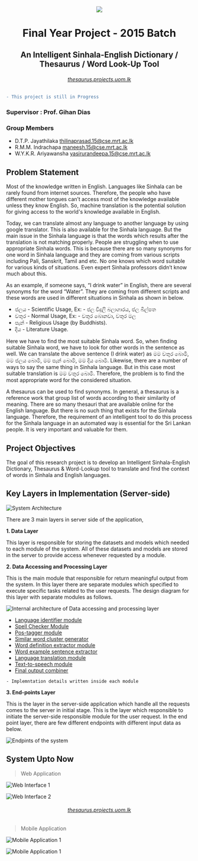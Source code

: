 
<h6 align="center"><img align="center" src="https://github.com/maneeshaindrachapa/FYP/blob/master/AngularClient/src/assets/img/main_logo.png?raw=true"><h6>
<h1 align="center">Final Year Project - 2015 Batch</h1>
<h2 align="center">An Intelligent Sinhala-English Dictionary / Thesaurus / Word Look-Up Tool</h2>

<h6 align="center"><a href="http://thesaurus.projects.uom.lk">thesaurus.projects.uom.lk</a></h6>

```diff
- This project is still in Progress
```

### Supervisor : Prof. Gihan Dias

### Group Members
  - D.T.P. Jayathilaka [thilinaprasad.15@cse.mrt.ac.lk](thilinaprasad.15@cse.mrt.ac.lk)
  - R.M.M. Indrachapa [maneesh.15@cse.mrt.ac.lk](maneesh.15@cse.mrt.ac.lk)
  - W.Y.K.R. Ariyawansha [yasirurandeepa.15@cse.mrt.ac.lk](yasirurandeepa.15@cse.mrt.ac.lk)

> 

## Problem Statement

Most of the knowledge written in English. Languages like Sinhala can be rarely found from internet sources. Therefore, the people who have different mother tongues can’t access most of the knowledge available unless they know English. So, machine translation is the potential solution for giving access to the world's knowledge available in English.

Today, we can translate almost any language to another language by using google translator. This is also available for the Sinhala language. But the main issue in the Sinhala language is that the words which results after the translation is not matching properly. People are struggling when to use appropriate Sinhala words. This is because there are so many synonyms for one word in Sinhala language and they are coming from various scripts including Pali, Sanskrit, Tamil and etc. No one knows which word suitable for various kinds of situations. Even expert Sinhala professors didn’t know much about this.

As an example, if someone says, “I drink water” in English, there are several synonyms for the word “Water”. They are coming from different scripts and these words are used in different situations in Sinhala as shown in below.

- ජලය - Scientific Usage, Ex: - ජල විදුලි බලාගාරය, ජල බිල්පත
- වතුර - Normal Usage, Ex: - වතුර බොනවා, වතුර මල
- පැන් - Religious Usage (by Buddhists).
- දිය - Literature Usage.

Here we have to find the most suitable Sinhala word. So, when finding suitable Sinhala word, we have to look for other words in the sentence as well. We can translate the above sentence (I drink water) as මම වතුර බොමි, මම ජලය බොමි, මම පැන් බොමි, මම දිය බොමි. Likewise, there are a number of ways to say the same thing in Sinhala language. But in this case most suitable translation is මම වතුර බොමි. Therefore, the problem is to find the most appropriate word for the considered situation.

A thesaurus can be used to find synonyms. In general, a thesaurus is a reference work that group list of words according to their similarity of meaning. There are so many thesauri that are available online for the English language. But there is no such thing that exists for the Sinhala language. Therefore, the requirement of an intelligent tool to do this process for the Sinhala language in an automated way is essential for the Sri Lankan people. It is very important and valuable for them.

## Project Objectives

The goal of this research project is to develop an Intelligent Sinhala-English Dictionary, Thesaurus & Word-Lookup tool to translate and find the context of words in Sinhala and English languages. 
 
## Key Layers in Implementation (Server-side) 

![System Architecture](https://github.com/maneeshaindrachapa/FYP/blob/master/WorkInProgress/Docs/images/FYP_Archi.png?raw=true)

There are 3 main layers in server side of the application,

**1. Data Layer**

This layer is responsible for storing the datasets and models which needed to each module of the system. All of these datasets and models are stored in the server to provide access whenever requested by a module.

**2. Data Accessing and Processing Layer**

This is the main module that responsible for return meaningful output from the system. In this layer there are separate modules which specified to execute specific tasks related to the user requests. The design diagram for this layer with separate modules as follows.

![Internal architecture of Data accessing and processing layer](https://github.com/maneeshaindrachapa/FYP/blob/master/WorkInProgress/Docs/images/System%20Diagram.png?raw=true)

 - [Language identifier module](https://github.com/maneeshaindrachapa/FYP/tree/master/PythonServer/fyp_server/modules/lang_identifier)
 - [Spell Checker Module](https://github.com/maneeshaindrachapa/FYP/tree/master/PythonServer/fyp_server/modules/spell_checker)
 - [Pos-tagger module](https://github.com/maneeshaindrachapa/FYP/tree/master/PythonServer/fyp_server/modules/main/sinhala/pos_tag)
 - [Similar word cluster generator](https://github.com/maneeshaindrachapa/FYP/tree/master/PythonServer/fyp_server/modules/main/sinhala/synonyms)
 - [Word definition extractor module](https://github.com/maneeshaindrachapa/FYP/tree/master/PythonServer/fyp_server/modules/main/sinhala/definitions)
 - [Word example sentence extractor](https://github.com/maneeshaindrachapa/FYP/tree/master/PythonServer/fyp_server/modules/main/sinhala/example_sentences)
 - [Language translation module](https://github.com/maneeshaindrachapa/FYP/tree/master/PythonServer/fyp_server/modules/translator)
 - [Text-to-speech module](https://github.com/maneeshaindrachapa/FYP/tree/master/PythonServer/fyp_server/modules/tts)
 - [Final output combiner](https://github.com/maneeshaindrachapa/FYP/tree/master/PythonServer/fyp_server/modules/formatter)
```
- Implemntation details written inside each module
```
**3. End-points Layer**

This is the layer in the server-side application which handle all the requests comes to the server in initial stage. This is the layer which responsible to initiate the server-side responsible module for the user request. In the end point layer, there are few different endpoints with different input data as below.

![Endpints of the system](https://github.com/maneeshaindrachapa/FYP/blob/master/WorkInProgress/Docs/images/end-points.jpg?raw=true)

## System Upto Now

> Web Application

![Web Interface 1](https://github.com/maneeshaindrachapa/Thesaurus/blob/master/WorkInProgress/Docs/images/web_interface_1.png?raw=true)

![Web Interface 2](https://github.com/maneeshaindrachapa/Thesaurus/blob/master/WorkInProgress/Docs/images/web_interface_2.png?raw=true)

<h6 align="center"><a href="http://thesaurus.projects.uom.lk">thesaurus.projects.uom.lk</a></h6>

> Mobile Application

![Mobile Application 1](https://github.com/maneeshaindrachapa/Thesaurus/blob/master/WorkInProgress/Docs/images/mobile_interface_1.jpg?raw=true)

![Mobile Application 1](https://github.com/maneeshaindrachapa/Thesaurus/blob/master/WorkInProgress/Docs/images/mobile_interface_2.jpg?raw=true)

<!--stackedit_data:
eyJoaXN0b3J5IjpbNzE0MTE2OTI1LDYzMjMzMjM0LDQzMTYzMD
E3Nyw3OTM4NjQ5ODcsNzUwNjcwNjAsNzg1NjM0OTM5LC0zMjgw
NDY3OTUsLTIxMjU3MDYyMDEsMTM4ODU0MDI2NywtNDU1NDIwMT
YzLC01OTU4ODM1OTgsLTEzMjA2NzgxOTYsLTc5MDc4OTg3MSwx
NDAxMzM1NTI0LC00MTI0ODg4MzEsODI0NDQzMTcwLDExMjc3Nz
Q0NjgsLTE2OTY3OTIwOV19
-->